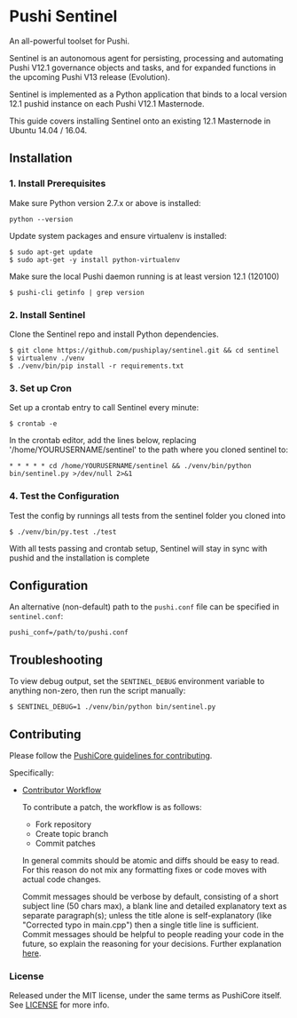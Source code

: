 # Pushi Sentinel

An all-powerful toolset for Pushi.

Sentinel is an autonomous agent for persisting, processing and automating Pushi V12.1 governance objects and tasks, and for expanded functions in the upcoming Pushi V13 release (Evolution).

Sentinel is implemented as a Python application that binds to a local version 12.1 pushid instance on each Pushi V12.1 Masternode.

This guide covers installing Sentinel onto an existing 12.1 Masternode in Ubuntu 14.04 / 16.04.

## Installation

### 1. Install Prerequisites

Make sure Python version 2.7.x or above is installed:

    python --version

Update system packages and ensure virtualenv is installed:

    $ sudo apt-get update
    $ sudo apt-get -y install python-virtualenv

Make sure the local Pushi daemon running is at least version 12.1 (120100)

    $ pushi-cli getinfo | grep version

### 2. Install Sentinel

Clone the Sentinel repo and install Python dependencies.

    $ git clone https://github.com/pushiplay/sentinel.git && cd sentinel
    $ virtualenv ./venv
    $ ./venv/bin/pip install -r requirements.txt

### 3. Set up Cron

Set up a crontab entry to call Sentinel every minute:

    $ crontab -e

In the crontab editor, add the lines below, replacing '/home/YOURUSERNAME/sentinel' to the path where you cloned sentinel to:

    * * * * * cd /home/YOURUSERNAME/sentinel && ./venv/bin/python bin/sentinel.py >/dev/null 2>&1

### 4. Test the Configuration

Test the config by runnings all tests from the sentinel folder you cloned into

    $ ./venv/bin/py.test ./test

With all tests passing and crontab setup, Sentinel will stay in sync with pushid and the installation is complete

## Configuration

An alternative (non-default) path to the `pushi.conf` file can be specified in `sentinel.conf`:

    pushi_conf=/path/to/pushi.conf

## Troubleshooting

To view debug output, set the `SENTINEL_DEBUG` environment variable to anything non-zero, then run the script manually:

    $ SENTINEL_DEBUG=1 ./venv/bin/python bin/sentinel.py

## Contributing

Please follow the [PushiCore guidelines for contributing](https://github.com/pushiplay/pushi/blob/v0.12.1.x/CONTRIBUTING.md).

Specifically:

* [Contributor Workflow](https://github.com/pushiplay/pushi/blob/v0.12.1.x/CONTRIBUTING.md#contributor-workflow)

    To contribute a patch, the workflow is as follows:

    * Fork repository
    * Create topic branch
    * Commit patches

    In general commits should be atomic and diffs should be easy to read. For this reason do not mix any formatting fixes or code moves with actual code changes.

    Commit messages should be verbose by default, consisting of a short subject line (50 chars max), a blank line and detailed explanatory text as separate paragraph(s); unless the title alone is self-explanatory (like "Corrected typo in main.cpp") then a single title line is sufficient. Commit messages should be helpful to people reading your code in the future, so explain the reasoning for your decisions. Further explanation [here](http://chris.beams.io/posts/git-commit/).

### License

Released under the MIT license, under the same terms as PushiCore itself. See [LICENSE](LICENSE) for more info.
